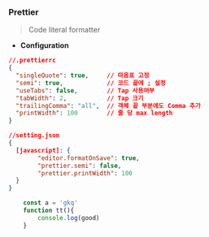 ### Prettier
>Code literal formatter


* **Configuration**
    
```json
//.prettierrc
{
  "singleQuote": true,     // 따옴표 고정
  "semi": true,            // 코드 끝에 ; 설정
  "useTabs": false,        // Tap 사용여부
  "tabWidth": 2,           // Tap 크기
  "trailingComma": "all",  // 객체 끝 부분에도 Comma 추가
  "printWidth": 100        // 줄 당 max length
}

```

```json
//setting.json
{
  [javascript]: {
		"editor.formatOnSave": true,
      	"prettier.semi": false,
      	"prettier.printWidth": 100
  }
}

```

```javascript
    const a = 'gkq'
    function tt(){
        console.log(good)
    }
```